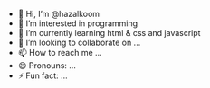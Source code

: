 - 👋 Hi, I’m @hazalkoom
- 👀 I’m interested in programming
- 🌱 I’m currently learning html & css and javascript
- 💞️ I’m looking to collaborate on ...
- 📫 How to reach me ...
- 😄 Pronouns: ...
- ⚡ Fun fact: ...

<!---
hazalkoom/hazalkoom is a ✨ special ✨ repository because its `README.md` (this file) appears on your GitHub profile.
You can click the Preview link to take a look at your changes.
--->
